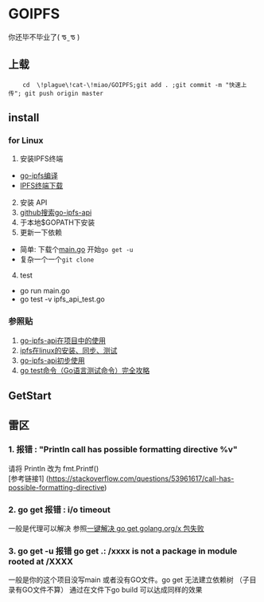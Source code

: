 # GOIPFS
你还毕不毕业了( ᖛ ̫ ᖛ )
## 上载
```
    cd  \!plague\!cat-\!miao/GOIPFS;git add . ;git commit -m "快速上传"; git push origin master 

```
## install
### for Linux

1. 安装IPFS终端
  - [go-ipfs编译](https://github.com/ipfs/go-ipfs)
  - [IPFS终端下载](https://github.com/ipfs/go-ipfs/releases)
2. 安装 API
  1. [github搜索go-ipfs-api](https://github.com/ipfs?q=api&type=&language=)
  2. 于本地$GOPATH下安装
3. 更新一下依赖
  - 简单: 下载个[main.go]((https://blog.csdn.net/Aaron_Kings/article/details/105256309?utm_medium=distribute.pc_relevant.none-task-blog-OPENSEARCH-2&depth_1-utm_source=distribute.pc_relevant.none-task-blog-OPENSEARCH-2)) 开始`go get -u` 
  - 复杂一个一个`git clone`
4. test
  - go run main.go
  - go test -v ipfs_api_test.go

### 参照贴
1. [go-ipfs-api在项目中的使用](https://blog.csdn.net/qq_37133717/article/details/83375644)
2. [ipfs在linux的安装、同步、测试](https://blog.csdn.net/wangkaizheng123/article/details/83089897)
3. [go-ipfs-api初步使用](https://blog.csdn.net/Aaron_Kings/article/details/105256309?utm_medium=distribute.pc_relevant.none-task-blog-OPENSEARCH-2&depth_1-utm_source=distribute.pc_relevant.none-task-blog-OPENSEARCH-2)
4. [go test命令（Go语言测试命令）完全攻略](http://c.biancheng.net/view/124.html)
## GetStart


## 雷区
### 1. 报错 : "Println call has possible formatting directive %v"
请将 Println 改为 fmt.Printf() \
[参考链接1] (https://stackoverflow.com/questions/53961617/call-has-possible-formatting-directive)

### 2. go get 报错 : i/o timeout
一般是代理可以解决 参照[一键解决 go get golang.org/x 包失败](https://www.jianshu.com/p/a537ee63d606)

### 3. go get -u 报错  go get .: /xxxx is not a package in module rooted at /XXXX
一般是你的这个项目没写main 或者没有GO文件。go get 无法建立依赖树 （子目录有GO文件不算）
通过在文件下go build 可以达成同样的效果
 


